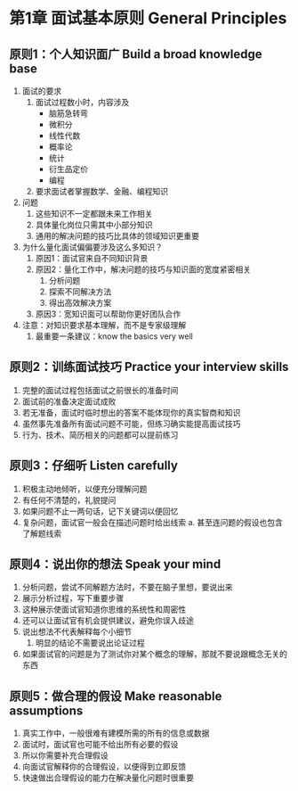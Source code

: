 # 第1章 面试基本原则 General Principles

## 原则1：个人知识面广 Build a broad knowledge base

1. 面试的要求
    1. 面试过程数小时，内容涉及
        - 脑筋急转弯
        - 微积分
        - 线性代数
        - 概率论
        - 统计
        - 衍生品定价
        - 编程
    2. 要求面试者掌握数学、金融、编程知识
2. 问题
    1. 这些知识不一定都跟未来工作相关
    2. 具体量化岗位只需其中小部分知识
    3. 通用的解决问题的技巧比具体的领域知识更重要
3. 为什么量化面试偏偏要涉及这么多知识？
    1. 原因1：面试官来自不同知识背景
    2. 原因2：量化工作中，解决问题的技巧与知识面的宽度紧密相关
        1. 分析问题
        2. 探索不同解决方法
        3. 得出高效解决方案
    3. 原因3：宽知识面可以帮助你更好团队合作
4. 注意：对知识要求基本理解，而不是专家级理解
    1. 最重要一条建议：know the basics very well

## 原则2：训练面试技巧 Practice your interview skills

1. 完整的面试过程包括面试之前很长的准备时间
2. 面试前的准备决定面试成败
3. 若无准备，面试时临时想出的答案不能体现你的真实智商和知识
4. 虽然事先准备所有面试问题不可能，但练习确实能提高面试技巧
5. 行为、技术、简历相关的问题都可以提前练习

## 原则3：仔细听 Listen carefully

1. 积极主动地倾听，以便充分理解问题
2. 有任何不清楚的，礼貌提问
3. 如果问题不止一两句话，记下关键词以便回忆
4. 复杂问题，面试官一般会在描述问题时给出线索
    a. 甚至连问题的假设也包含了解题线索

## 原则4：说出你的想法 Speak your mind

1. 分析问题，尝试不同解题方法时，不要在脑子里想，要说出来
2. 展示分析过程，写下重要步骤
3. 这种展示使面试官知道你思维的系统性和周密性
4. 还可以让面试官有机会提供建议，避免你误入歧途
5. 说出想法不代表解释每个小细节
    1. 明显的结论不需要说出论证过程
6. 如果面试官的问题是为了测试你对某个概念的理解，那就不要说跟概念无关的东西

## 原则5：做合理的假设 Make reasonable assumptions

1. 真实工作中，一般很难有建模所需的所有的信息或数据
2. 面试时，面试官也可能不给出所有必要的假设
3. 所以你需要补充合理假设
4. 向面试官解释你的合理假设，以便得到立即反馈
5. 快速做出合理假设的能力在解决量化问题时很重要

